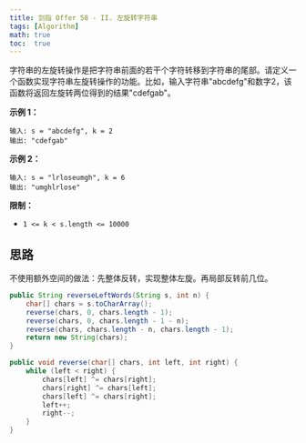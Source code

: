 ```yaml
---
title: 剑指 Offer 58 - II. 左旋转字符串
tags: [Algorithm]
math: true
toc:  true
---
```


字符串的左旋转操作是把字符串前面的若干个字符转移到字符串的尾部。请定义一个函数实现字符串左旋转操作的功能。比如，输入字符串"abcdefg"和数字2，该函数将返回左旋转两位得到的结果"cdefgab"。

**示例 1：**

```
输入: s = "abcdefg", k = 2
输出: "cdefgab"
```

**示例 2：**

```
输入: s = "lrloseumgh", k = 6
输出: "umghlrlose"
```

**限制：**

- `1 <= k < s.length <= 10000`

## 思路

不使用额外空间的做法：先整体反转，实现整体左旋。再局部反转前几位。

```java
public String reverseLeftWords(String s, int n) {
    char[] chars = s.toCharArray();
    reverse(chars, 0, chars.length - 1);
    reverse(chars, 0, chars.length - 1 - n);
    reverse(chars, chars.length - n, chars.length - 1);
    return new String(chars);
}

public void reverse(char[] chars, int left, int right) {
    while (left < right) {
        chars[left] ^= chars[right];
        chars[right] ^= chars[left];
        chars[left] ^= chars[right];
        left++;
        right--;
    }
}
```
